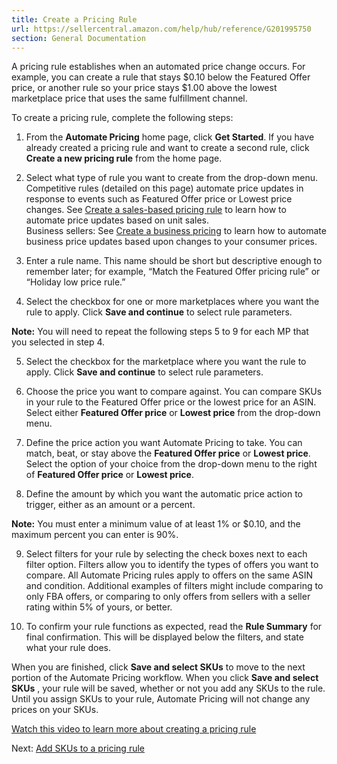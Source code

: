 ```yaml
---
title: Create a Pricing Rule
url: https://sellercentral.amazon.com/help/hub/reference/G201995750
section: General Documentation
---
```


A pricing rule establishes when an automated price change occurs. For example,
you can create a rule that stays $0.10 below the Featured Offer price, or
another rule so your price stays $1.00 above the lowest marketplace price that
uses the same fulfillment channel.

To create a pricing rule, complete the following steps:

  1. From the **Automate Pricing** home page, click **Get Started**. If you have already created a pricing rule and want to create a second rule, click **Create a new pricing rule** from the home page. 

  2. Select what type of rule you want to create from the drop-down menu. Competitive rules (detailed on this page) automate price updates in response to events such as Featured Offer price or Lowest price changes. See [Create a sales-based pricing rule](/gp/help/FRJDFLFPWZSAG67) to learn how to automate price updates based on unit sales.    
Business sellers: See [Create a business pricing](/gp/help/GD29LN5JBS94EL4L)
to learn how to automate business price updates based upon changes to your
consumer prices.

  3. Enter a rule name. This name should be short but descriptive enough to remember later; for example, “Match the Featured Offer pricing rule” or “Holiday low price rule.”    

  4. Select the checkbox for one or more marketplaces where you want the rule to apply. Click **Save and continue** to select rule parameters.

**Note:** You will need to repeat the following steps 5 to 9 for each MP that
you selected in step 4.

  5. Select the checkbox for the marketplace where you want the rule to apply. Click **Save and continue** to select rule parameters.   

  6. Choose the price you want to compare against. You can compare SKUs in your rule to the Featured Offer price or the lowest price for an ASIN. Select either **Featured Offer price** or **Lowest price** from the drop-down menu.

  7. Define the price action you want Automate Pricing to take. You can match, beat, or stay above the **Featured Offer price** or **Lowest price**. Select the option of your choice from the drop-down menu to the right of **Featured Offer price** or **Lowest price**.

  8. Define the amount by which you want the automatic price action to trigger, either as an amount or a percent.

**Note:** You must enter a minimum value of at least 1% or $0.10, and the
maximum percent you can enter is 90%.

  9. Select filters for your rule by selecting the check boxes next to each filter option. Filters allow you to identify the types of offers you want to compare. All Automate Pricing rules apply to offers on the same ASIN and condition. Additional examples of filters might include comparing to only FBA offers, or comparing to only offers from sellers with a seller rating within 5% of yours, or better.

  10. To confirm your rule functions as expected, read the **Rule Summary** for final confirmation. This will be displayed below the filters, and state what your rule does.

When you are finished, click **Save and select SKUs** to move to the next
portion of the Automate Pricing workflow. When you click **Save and select
SKUs** , your rule will be saved, whether or not you add any SKUs to the rule.
Until you assign SKUs to your rule, Automate Pricing will not change any
prices on your SKUs.

[Watch this video to learn more about creating a pricing
rule](https://youtu.be/btS45RGqEec)

Next: [Add SKUs to a pricing rule](/gp/help/201995760)

